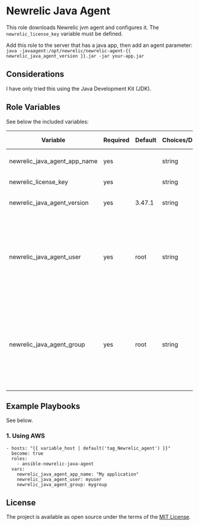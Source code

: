 Newrelic Java Agent
=========


This role downloads Newrelic jvm agent and configures it.
The `newrelic_license_key` variable must be defined.

Add this role to the server that has a java app, then add an agent parameter:
`java -javaagent:/opt/newrelic/newrelic-agent-{{ newrelic_java_agent_version }}.jar -jar your-app.jar`


Considerations
------------

I have only tried this using the Java Development Kit (JDK).


Role Variables
--------------

See below the included variables:

| Variable                | Required | Default | Choices/Datatype          | Description | Example values                                                        |
|-------------------------|----------|---------|---------------------------|-------------|-----------------|
| newrelic_java_agent_app_name | yes |         | string                    | A name to identify the application  | My application  |
| newrelic_license_key    | yes      |         | string                    | It's the licence key  |                                                   |
| newrelic_java_agent_version | yes  |  3.47.1 | string                    | Version of the agent to be installed  |                                                   |
| newrelic_java_agent_user    | yes  | root    | string                     | User under which the agent will be run. This should match with the same user the java app is running under  |                                                   |
| newrelic_java_agent_group   | yes  | root    | string                     | Group under which the agent will be run. This should match with the same group the java app is running under  |                                                   |



Example Playbooks
----------------

See below.

### 1. Using AWS

```
- hosts: "{{ variable_host | default('tag_Newrelic_agent') }}"
  become: true
  roles: 
    - ansible-newrelic-java-agent
  vars:
    newrelic_java_agent_app_name: "My application"
    newrelic_java_agent_user: myuser
    newrelic_java_agent_group: mygroup
```        


License
-------

The project is available as open source under the terms of the [MIT License](http://opensource.org/licenses/MIT).

